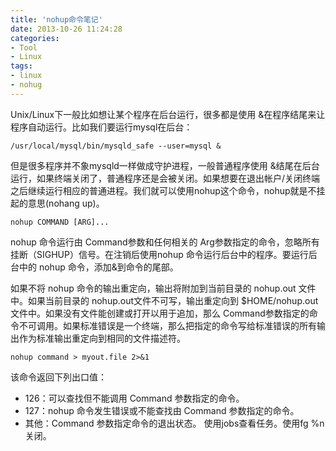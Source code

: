 ```yaml
---
title: 'nohup命令笔记'
date: 2013-10-26 11:24:28
categories: 
- Tool
- Linux
tags: 
- linux
- nohug
---
```

Unix/Linux下一般比如想让某个程序在后台运行，很多都是使用 &在程序结尾来让程序自动运行。比如我们要运行mysql在后台：
```
/usr/local/mysql/bin/mysqld_safe --user=mysql &
```

但是很多程序并不象mysqld一样做成守护进程，一般普通程序使用 &结尾在后台运行，如果终端关闭了，普通程序还是会被关闭。如果想要在退出帐户/关闭终端之后继续运行相应的普通进程。我们就可以使用nohup这个命令，nohup就是不挂起的意思(nohang up)。
```
nohup COMMAND [ARG]...
```

nohup 命令运行由 Command参数和任何相关的 Arg参数指定的命令，忽略所有挂断（SIGHUP）信号。在注销后使用nohup 命令运行后台中的程序。要运行后台中的 nohup 命令，添加&到命令的尾部。

如果不将 nohup 命令的输出重定向，输出将附加到当前目录的 nohup.out 文件中。如果当前目录的 nohup.out文件不可写，输出重定向到 $HOME/nohup.out 文件中。如果没有文件能创建或打开以用于追加，那么 Command参数指定的命令不可调用。如果标准错误是一个终端，那么把指定的命令写给标准错误的所有输出作为标准输出重定向到相同的文件描述符。
```
nohup command > myout.file 2>&1 
```

该命令返回下列出口值：

- 126：可以查找但不能调用 Command 参数指定的命令。
- 127：nohup 命令发生错误或不能查找由 Command 参数指定的命令。
- 其他：Command 参数指定命令的退出状态。
使用jobs查看任务。使用fg %n关闭。
